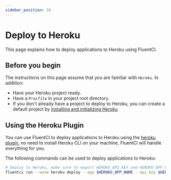 ```yaml
---
sidebar_position: 16
---
```


# Deploy to Heroku

This page explains how to deploy applications to Heroku using FluentCI.

## Before you begin

The instructions on this page assume that you are familiar with `Heroku`. In addition:

- Have your Heroku project ready.
- Have a `Procfile` in your project root directory.
- If you don't already have a project to deploy to Heroku, you can create a default project by [installing and initializing Heroku](https://devcenter.heroku.com/).

## Using the Heroku Plugin

You can use FluentCI to deploy applications to Heroku using the [heroku plugin](https://github.com/fluent-ci-templates/heroku-pipeline), no need to install Heroku CLI on your machine, FluentCI will handle everything for you.

The following commands can be used to deploy applications to Heroku:

```bash
# Deploy to Heroku, make sure to export HEROKU_API_KEY and HEROKU_APP_NAME
fluentci run --wasm heroku deploy --app $HEROKU_APP_NAME --api_key $HEROKU_API_KEY
```

